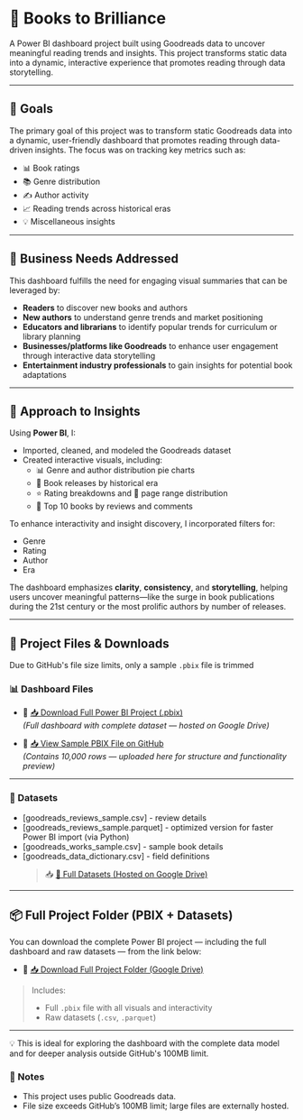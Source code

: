 # 📘 Books to Brilliance

A Power BI dashboard project built using Goodreads data to uncover meaningful reading trends and insights. This project transforms static data into a dynamic, interactive experience that promotes reading through data storytelling.

---

## 🔹 Goals

The primary goal of this project was to transform static Goodreads data into a dynamic, user-friendly dashboard that promotes reading through data-driven insights. The focus was on tracking key metrics such as:

- 📊 Book ratings
- 📚 Genre distribution
- ✍️ Author activity
- 📈 Reading trends across historical eras
- 💡 Miscellaneous insights

---

## 🔹 Business Needs Addressed

This dashboard fulfills the need for engaging visual summaries that can be leveraged by:

- **Readers** to discover new books and authors
- **New authors** to understand genre trends and market positioning
- **Educators and librarians** to identify popular trends for curriculum or library planning
- **Businesses/platforms like Goodreads** to enhance user engagement through interactive data storytelling
- **Entertainment industry professionals** to gain insights for potential book adaptations

---

## 🔹 Approach to Insights

Using **Power BI**, I:

- Imported, cleaned, and modeled the Goodreads dataset
- Created interactive visuals, including:
  - 📊 Genre and author distribution pie charts
  - 📆 Book releases by historical era
  - ⭐ Rating breakdowns and 📏 page range distribution
  - 📖 Top 10 books by reviews and comments

To enhance interactivity and insight discovery, I incorporated filters for:

- Genre
- Rating
- Author
- Era

The dashboard emphasizes **clarity**, **consistency**, and **storytelling**, helping users uncover meaningful patterns—like the surge in book publications during the 21st century or the most prolific authors by number of releases.

---

## 📁 Project Files & Downloads

Due to GitHub's file size limits, only a sample `.pbix` file is trimmed

### 📊 Dashboard Files

- 🔹 [📥 Download Full Power BI Project (.pbix)](https://drive.google.com/drive/folders/1xujLkb8wdY-YPg8G14n_U_5Ngur51fN8?usp=sharing)  
  _(Full dashboard with complete dataset — hosted on Google Drive)_

- 🔹 [📥 View Sample PBIX File on GitHub](goodreads_dashboard.pbix)  
  _(Contains 10,000 rows — uploaded here for structure and functionality preview)_

---

### 📂 Datasets

- [goodreads_reviews_sample.csv] - review details
- [goodreads_reviews_sample.parquet] - optimized version for faster Power BI import (via Python)
- [goodreads_works_sample.csv] - sample book details
- [goodreads_data_dictionary.csv] - field definitions
  > 📥 [📁 Full Datasets (Hosted on Google Drive)](https://drive.google.com/drive/folders/11f89ykxWqaF1M2ofs-EVk3JLJn6dgJRO?usp=sharing)

---

## 📦 Full Project Folder (PBIX + Datasets)

You can download the complete Power BI project — including the full dashboard and raw datasets — from the link below:

- 📁 [📥 Download Full Project Folder (Google Drive)](https://drive.google.com/drive/folders/1xujLkb8wdY-YPg8G14n_U_5Ngur51fN8?usp=sharing)

> Includes:
>
> - Full `.pbix` file with all visuals and interactivity
> - Raw datasets (`.csv`, `.parquet`)

---

💡 This is ideal for exploring the dashboard with the complete data model and for deeper analysis outside GitHub's 100MB limit.

### 📑 Notes

- This project uses public Goodreads data.
- File size exceeds GitHub’s 100MB limit; large files are externally hosted.
